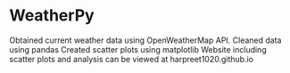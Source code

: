 # WeatherPy
Obtained current weather data using OpenWeatherMap API. 
Cleaned data using pandas
Created scatter plots using matplotlib
Website including scatter plots and analysis can be viewed at harpreet1020.github.io

